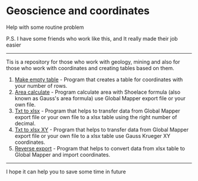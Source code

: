# Geoscience and coordinates
Help with some routine problem

P.S. I have some friends who work like this, and It really made their job easier 

------

Tis is a repository for those who work with geology, mining and also for those who work with coordinates and creating tables based on them.

1. [Make empty table](https://github.com/Branhellward/Geoscience-and-coordinates/tree/main/Make%20empty%20table) - Program that creates a table for coordinates with your number of rows.
2. [Area calculate](https://github.com/Branhellward/Geoscience-and-coordinates/tree/main/Area%20calculate) - Program calculate area with Shoelace formula (also known as Gauss's area formula) use Global Mapper export file or your own file.
3. [Txt to xlsx](https://github.com/Branhellward/Geoscience-and-coordinates/tree/main/Txt%20to%20Xlsx) - Program that helps to transfer data from Global Mapper export file or your own file to a xlsx table using the right number of decimal.
4. [Txt to xlsx XY](https://github.com/Branhellward/Geoscience-and-coordinates/tree/main/Txt%20to%20Xlsx%20XY) - Program that helps to transfer data from Global Mapper export file or your own file to a xlsx table use Gauss Krueger XY coordinates.
5. [Reverse export](https://github.com/Branhellward/Geoscience-and-coordinates/tree/main/Reverse%20export) - Program that helps to convert data from xlsx table to Global Mapper and import coordinates.
------

I hope it can help you to save some time in future

